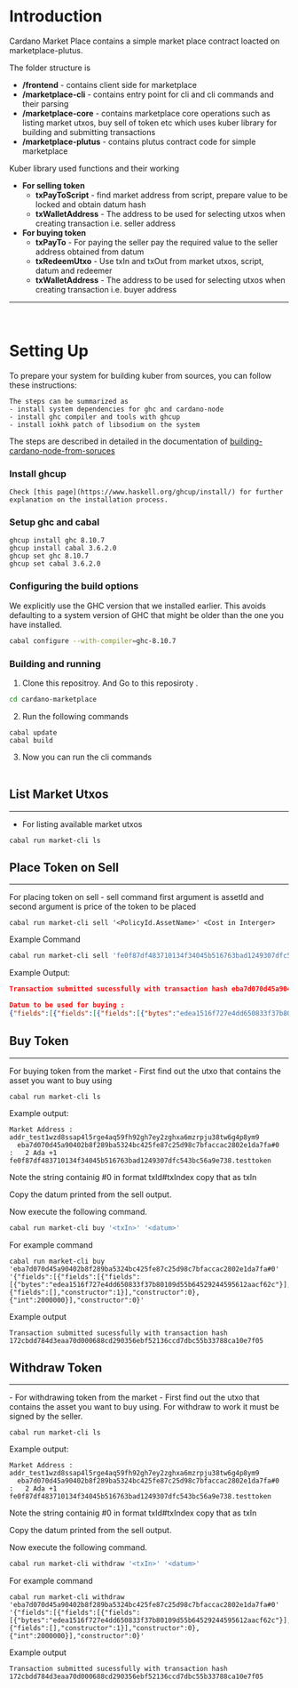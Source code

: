 <h1>Introduction</h1>
Cardano Market Place contains a simple  market place contract loacted
on marketplace-plutus.

The folder structure is 
- **/frontend** - contains client side for marketplace
- **/marketplace-cli** - contains entry point for cli and cli commands and their parsing 
- **/marketplace-core** - contains marketplace core operations such as listing market 
utxos, buy sell of token etc which uses kuber library for building and submitting transactions
- **/marketplace-plutus** - contains plutus contract code for simple marketplace

Kuber library used functions and their working
- **For selling token** 
  - **txPayToScript** - find market address from script, prepare value to be locked and obtain datum hash
  - **txWalletAddress** - The address to be used for selecting utxos when creating transaction i.e. seller address
- **For buying token**
  - **txPayTo** - For paying the seller pay the required value to the seller address obtained from datum
  - **txRedeemUtxo** - Use txIn and txOut from market utxos, script, datum and redeemer
  - **txWalletAddress** - The address to be used for selecting utxos when creating transaction i.e. buyer address
<hr>
<br>
<h1>Setting Up</h1>

To prepare your system for building kuber from sources, you can follow these instructions:

    The steps can be summarized as 
    - install system dependencies for ghc and cardano-node
    - install ghc compiler and tools with ghcup
    - install iokhk patch of libsodium on the system
 
 The steps are described in detailed in the documentation of [building-cardano-node-from-soruces](https://developers.cardano.org/docs/get-started/installing-cardano-node/)

<h3><b>Install ghcup</b></h3>

```
Check [this page](https://www.haskell.org/ghcup/install/) for further explanation on the installation process.
```
<h3><b>Setup ghc and cabal</b></h3>

```
ghcup install ghc 8.10.7
ghcup install cabal 3.6.2.0
ghcup set ghc 8.10.7
ghcup set cabal 3.6.2.0
```

<h3><strong>Configuring the build options</strong></h3>

We explicitly use the GHC version that we installed earlier.  This avoids defaulting to a system version of GHC that might be older than the one you have installed.

```bash
cabal configure --with-compiler=ghc-8.10.7
```


<h3><strong>Building and running</strong></h3>

1. Clone this repositroy. And Go to this reposiroty .

```bash
cd cardano-marketplace
```

2. Run the following commands
```
cabal update
cabal build
```
3. Now you can run the cli commands
<br><br>
## List Market Utxos
<hr>

- For listing available market utxos
```
cabal run market-cli ls
```


## Place Token on Sell
<hr>
For placing token on sell - sell command first argument is assetId and second argument is price of the token to be placed

```
cabal run market-cli sell '<PolicyId.AssetName>' <Cost in Interger>
```
Example Command
```bash
cabal run market-cli sell 'fe0f87df483710134f34045b516763bad1249307dfc543bc56a9e738.testtoken' 2000000
```
Example Output:
```json
Transaction submitted sucessfully with transaction hash eba7d070d45a90402b8f289ba5324bc425fe87c25d98c7bfaccac2802e1da7fa

Datum to be used for buying :
{"fields":[{"fields":[{"fields":[{"bytes":"edea1516f727e4dd650833f37b80109d55b64529244595612aacf62c"}],"constructor":0},{"fields":[],"constructor":1}],"constructor":0},{"int":2000000}],"constructor":0}

```


## Buy Token
<hr>
For buying token from the market - First find out the utxo that contains the asset you want to buy using

```
cabal run market-cli ls
```

Example output:

```
Market Address : addr_test1wzd8ssap4l5rge4aq59fh92gh7ey2zghxa6mzrpju38tw6g4p8ym9
  eba7d070d45a90402b8f289ba5324bc425fe87c25d98c7bfaccac2802e1da7fa#0	:	2 Ada +1 fe0f87df483710134f34045b516763bad1249307dfc543bc56a9e738.testtoken
```

Note the string containig #0 in format txId#txIndex copy that as txIn

Copy the datum printed from the sell output.


Now execute the following command.

```bash
cabal run market-cli buy '<txIn>' '<datum>'
```

For example command

```
cabal run market-cli buy 'eba7d070d45a90402b8f289ba5324bc425fe87c25d98c7bfaccac2802e1da7fa#0' '{"fields":[{"fields":[{"fields":[{"bytes":"edea1516f727e4dd650833f37b80109d55b64529244595612aacf62c"}],"constructor":0},{"fields":[],"constructor":1}],"constructor":0},{"int":2000000}],"constructor":0}'
```

Example output 

```
Transaction submitted sucessfully with transaction hash 172cbdd784d3eaa70d000688cd290356ebf52136ccd7dbc55b33788ca10e7f05
```

## Withdraw Token
<hr>
- For withdrawing token from the market - First find out the utxo that contains the asset you want to buy using. For withdraw to work it must be signed by the seller.

```
cabal run market-cli ls
```

Example output:

```
Market Address : addr_test1wzd8ssap4l5rge4aq59fh92gh7ey2zghxa6mzrpju38tw6g4p8ym9
  eba7d070d45a90402b8f289ba5324bc425fe87c25d98c7bfaccac2802e1da7fa#0	:	2 Ada +1 fe0f87df483710134f34045b516763bad1249307dfc543bc56a9e738.testtoken
```

Note the string containig #0 in format txId#txIndex copy that as txIn

Copy the datum printed from the sell output.


Now execute the following command.

```bash
cabal run market-cli withdraw '<txIn>' '<datum>'
```

For example command

```
cabal run market-cli withdraw 'eba7d070d45a90402b8f289ba5324bc425fe87c25d98c7bfaccac2802e1da7fa#0' '{"fields":[{"fields":[{"fields":[{"bytes":"edea1516f727e4dd650833f37b80109d55b64529244595612aacf62c"}],"constructor":0},{"fields":[],"constructor":1}],"constructor":0},{"int":2000000}],"constructor":0}'
```

Example output 

```
Transaction submitted sucessfully with transaction hash 172cbdd784d3eaa70d000688cd290356ebf52136ccd7dbc55b33788ca10e7f05
```